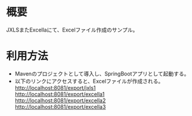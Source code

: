 # 概要
JXLSまたExcellaにて、Excelファイル作成のサンプル。
# 利用方法

- Mavenのプロジェクトとして導入し、SpringBootアプリとして起動する。  
- 以下のリンクにアクセスすると、Excelファイルが作成される。  
[http://localhost:8081/export/jxls1](http://localhost:8081/export/jxls1)  
[http://localhost:8081/export/excella1](http://localhost:8081/export/excella1)  
[http://localhost:8081/export/excella2](http://localhost:8081/export/excella2)  
[http://localhost:8081/export/excella3](http://localhost:8081/export/excella3)  

